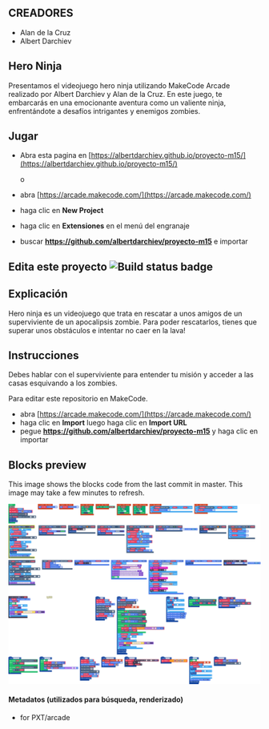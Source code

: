 ## CREADORES
* Alan de la Cruz
* Albert Darchiev

## Hero Ninja
Presentamos el videojuego hero ninja utilizando MakeCode Arcade realizado por Albert Darchiev y Alan de la Cruz. En este juego, te embarcarás en una emocionante aventura como un valiente ninja, enfrentándote a desafíos intrigantes y enemigos zombies.

## Jugar
* Abra esta pagina en [https://albertdarchiev.github.io/proyecto-m15/](https://albertdarchiev.github.io/proyecto-m15/)


    o


* abra [https://arcade.makecode.com/](https://arcade.makecode.com/)
* haga clic en **New Project**
* haga clic en **Extensiones** en el menú del engranaje
* buscar **https://github.com/albertdarchiev/proyecto-m15** e importar

## Edita este proyecto ![Build status badge](https://github.com/albertdarchiev/proyecto-m15/workflows/MakeCode/badge.svg)

## Explicación
Hero ninja es un videojuego que trata en rescatar a unos amigos de un superviviente de un apocalipsis zombie. Para poder rescatarlos, tienes que superar unos obstáculos e intentar no caer en la lava!

## Instrucciones
Debes hablar con el superviviente para entender tu misión y acceder a las casas esquivando a los zombies.

Para editar este repositorio en MakeCode.

* abra [https://arcade.makecode.com/](https://arcade.makecode.com/)
* haga clic en **Import** luego haga clic en **Import URL**
* pegue **https://github.com/albertdarchiev/proyecto-m15** y haga clic en importar

## Blocks preview

This image shows the blocks code from the last commit in master.
This image may take a few minutes to refresh.

![A rendered view of the blocks](https://github.com/albertdarchiev/proyecto-m15/raw/master/.github/makecode/blocks.png)

#### Metadatos (utilizados para búsqueda, renderizado)

* for PXT/arcade
<script src="https://makecode.com/gh-pages-embed.js"></script><script>makeCodeRender("{{ site.makecode.home_url }}", "{{ site.github.owner_name }}/{{ site.github.repository_name }}");</script>
